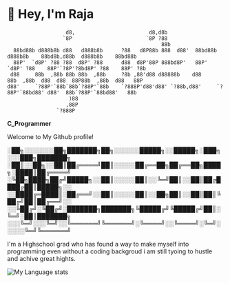 # 👋 Hey, I'm Raja

    
                       d8,                        d8,d8b                                                            
                      `8P                        `8P ?88                                                            
                                                      88b                                                           
      88bd88b d888b8b d88   d888b8b      ?88   d8P88b 888  d88'  88bd88b d888b8b    88bd8b,d88b  d888b8b    88bd88b 
      88P'  `d8P' ?88 ?88  d8P' ?88      d88  d8P'88P 888bd8P'   88P'  `d8P' ?88    88P'`?8P'?8bd8P' ?88    88P' ?8b
     d88     88b  ,88b 88b 88b  ,88b     ?8b ,88'd88 d88888b    d88     88b  ,88b  d88  d88  88P88b  ,88b  d88   88P
    d88'     `?88P'`88b`88b`?88P'`88b    `?888P'd88'd88' `?88b,d88'     `?88P'`88bd88' d88'  88b`?88P'`88bd88'   88b
                        )88                                                                                         
                       ,88P                                                                                         
                    `?888P                                                                                          

**C_Programmer**


Welcome to My Github profile!                                        


░██╗░░░░░░░██╗███████╗██╗░░░░░░█████╗░░█████╗░███╗░░░███╗███████╗
░██║░░██╗░░██║██╔════╝██║░░░░░██╔══██╗██╔══██╗████╗░████║██╔════╝
░╚██╗████╗██╔╝█████╗░░██║░░░░░██║░░╚═╝██║░░██║██╔████╔██║█████╗░░
░░████╔═████║░██╔══╝░░██║░░░░░██║░░██╗██║░░██║██║╚██╔╝██║██╔══╝░░
░░╚██╔╝░╚██╔╝░███████╗███████╗╚█████╔╝╚█████╔╝██║░╚═╝░██║███████╗
░░░╚═╝░░░╚═╝░░╚══════╝╚══════╝░╚════╝░░╚════╝░╚═╝░░░░░╚═╝╚══════╝

                                              
I'm a Highschool grad who has found a way to make myself into programming even without a coding backgroud i am still tyoing to hustle
and achive great hights.

![My Language stats](https://github-readme-stats-eight-theta.vercel.app/api/top-langs/?username=KingVikraman&layout=compact&langs_count=8&hide_border=true)
<br />
<!--
**KingVikraman/KingVikraman** is a ✨ _special_ ✨ repository because its `README.md` (this file) appears on your GitHub profile.

Here are some ideas to get you started:

- 🔭 I’m currently working on ...
- 🌱 I’m currently learning ...
- 👯 I’m looking to collaborate on ...
- 🤔 I’m looking for help with ...
- 💬 Ask me about ...
- 📫 How to reach me: ...
- 😄 Pronouns: ...
- ⚡ Fun fact: ...
-->
